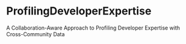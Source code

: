 # ProfilingDeveloperExpertise
A Collaboration-Aware Approach to Profiling Developer Expertise with Cross-Community Data
